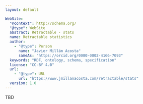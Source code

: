 ```yaml
---
layout: default

WebSite:
  "@context": http://schema.org/
  "@type": WebSite
  abstract: Retractable - stats
  name: Retractable statistics
  author:
    - "@type": Person
      name: "Javier Millán Acosta"
      sameAs: "https://orcid.org/0000-0002-4166-7093"
  keywords: "RDF, ontology, schema, specification"
  license: "CC-BY 4.0"
  url:
    - "@type": URL
      url: "https://www.jmillanacosta.com/retractable/stats"
  version: 1.0
---
```


TBD